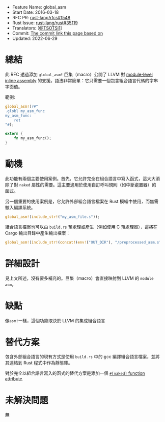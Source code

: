 - Feature Name: global_asm
- Start Date: 2016-03-18
- RFC PR: [rust-lang/rfcs#1548](https://github.com/rust-lang/rfcs/pull/1548)
- Rust Issue: [rust-lang/rust#35119](https://github.com/rust-lang/rust/issues/35119)
- Translators: [[@TSOTSI1](https://github.com/TSOTSI1)]
- Commit: [The commit link this page based on](https://github.com/rust-lang/rfcs/blob/f4b8b61a414298ba0f76d9b786d58ccdc34a44bb/text/1548-global-asm.md)
- Updated: 2022-06-29

# 總結
[總結]: #總結

此 RFC 透過添加 `global_asm!` 巨集（macro）公開了 LLVM 對 [module-level inline assembly](http://llvm.org/docs/LangRef.html#module-level-inline-assembly) 的支援。語法非常簡單：它只需要一個包含組合語言代碼的字串字面值。

範例:
```rust
global_asm!(r#"
.globl my_asm_func
my_asm_func:
    ret
"#);

extern {
    fn my_asm_func();
}
```

# 動機
[動機]: #動機

此功能有兩個主要使用案例。首先，它允許完全在組合語言中寫入函式，這大大消除了對 `naked` 屬性的需要。這主要適用於使用自訂呼叫規則（如中斷處置器）的函式。

另一個重要的使用案例是，它允許外部組合語言檔案在 Rust 模組中使用，而無需駭入編譯系統。

```rust
global_asm!(include_str!("my_asm_file.s"));
```

組合語言檔案也可以由 `build.rs` 預處理或產生（例如使用 C 預處理器），這將在 Cargo 輸出目錄中產生輸出檔案：

```rust
global_asm!(include_str!(concat!(env!("OUT_DIR"), "/preprocessed_asm.s")));
```

# 詳細設計
[詳細設計]: #詳細設計

見上文所述，沒有要多補充的。巨集（macro）會直接映射到 LLVM 的 `module asm`。

# 缺點
[缺點]: #缺點

像`asm!`一樣，這個功能取決於 LLVM 的集成組合語言

# 替代方案
[替代方案]: #替代方案

包含外部組合語言的現有方式是使用 `build.rs` 中的 gcc 編譯組合語言檔案，並將其連結到 Rust 程式中作為靜態庫。

對於完全以組合語言寫入的函式的替代方案是添加一個 [`#[naked]` function attribute](https://github.com/rust-lang/rfcs/pull/1201).

# 未解決問題
[未解決問題]: #未解決問題

無
